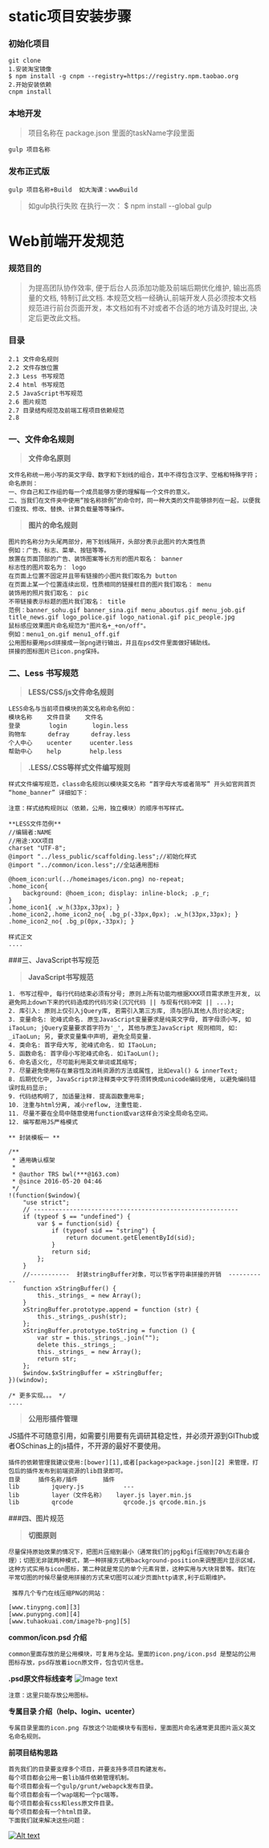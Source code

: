 # static项目安装步骤

### 初始化项目
```
git clone 
1.安装淘宝镜像
$ npm install -g cnpm --registry=https://registry.npm.taobao.org
2.开始安装依赖
cnpm install

```


### 本地开发
> 项目名称在 package.json 里面的taskName字段里面
```
gulp 项目名称 
```


### 发布正式版
```
gulp 项目名称+Build  如大淘课：wwwBuild
```

> 如gulp执行失败 在执行一次：
> $ npm install --global gulp


# Web前端开发规范

### 规范目的

> 为提高团队协作效率, 便于后台人员添加功能及前端后期优化维护, 输出高质量的文档, 特制订此文档. 本规范文档一经确认,前端开发人员必须按本文档规范进行前台页面开发，本文档如有不对或者不合适的地方请及时提出, 决定后更改此文档。

### 目录
``` 
2.1 文件命名规则
2.2 文件存放位置
2.3 Less 书写规范
2.4 html 书写规范
2.5 JavaScript书写规范
2.6 图片规范
2.7 目录结构规范及前端工程项目依赖规范
2.8 
```

### 一、文件命名规则

> **文件命名原则**

```
文件名称统一用小写的英文字母、数字和下划线的组合，其中不得包含汉字、空格和特殊字符；
命名原则：
一、你自己和工作组的每一个成员能够方便的理解每一个文件的意义。
二、当我们在文件夹中使用“按名称排例”的命令时，同一种大类的文件能够排列在一起，以便我们查找、修改、替换、计算负载量等等操作。
```

> **图片的命名规则**

```
图片的名称分为头尾两部分，用下划线隔开，头部分表示此图片的大类性质
例如：广告、标志、菜单、按钮等等。
放置在页面顶部的广告、装饰图案等长方形的图片取名： banner
标志性的图片取名为： logo
在页面上位置不固定并且带有链接的小图片我们取名为 button
在页面上某一个位置连续出现，性质相同的链接栏目的图片我们取名： menu
装饰用的照片我们取名： pic
不带链接表示标题的图片我们取名： title
范例：banner_sohu.gif banner_sina.gif menu_aboutus.gif menu_job.gif title_news.gif logo_police.gif logo_national.gif pic_people.jpg
鼠标感应效果图片命名规范为"图片名+_+on/off"。
例如：menu1_on.gif menu1_off.gif
公用图标要用psd拼接成一张png进行输出，并且在psd文件里面做好辅助线。
拼接的图标图片已icon.png保持。
```
### 二、Less 书写规范

> **LESS/CSS/js文件命名规则**

```
LESS命名与当前项目模块的英文名称命名例如：
模块名称	文件目录	文件名
登录        login       login.less
购物车      defray      defray.less
个人中心    ucenter     ucenter.less
帮助中心    help        help.less
```

> **.LESS/.CSS等样式文件编写规则**

```
样式文件编写规范，class命名规则以模块英文名称 “首字母大写或者简写” 开头如官网首页 “home_banner” 详细如下：

注意：样式结构规则以（依赖，公用，独立模块）的顺序书写样式。

**LESS文件范例**
//编辑者:NAME
//用途:XXX项目  
charset "UTF-8";
@import "../less_public/scaffolding.less";//初始化样式 
@import "../common/icon.less";//全站通用图标  

@hoem_icon:url(../homeimages/icon.png) no-repeat;
.home_icon{ 
    background: @hoem_icon; display: inline-block; .p_r; 
}
.home_icon1{ .w_h(33px,33px); }
.home_icon2,.home_icon2_no{ .bg_p(-33px,0px); .w_h(33px,33px); }
.home_icon2_no{ .bg_p(0px,-33px); }

样式正文
....

```
###三、JavaScript书写规范
> **JavaScript书写规范**

```
1. 书写过程中, 每行代码结束必须有分号; 原则上所有功能均根据XXX项目需求原生开发, 以避免网上down下来的代码造成的代码污染(沉冗代码 || 与现有代码冲突 || ...);
2. 库引入: 原则上仅引入jQuery库, 若需引入第三方库, 须与团队其他人员讨论决定;
3. 变量命名: 驼峰式命名. 原生JavaScript变量要求是纯英文字母, 首字母须小写, 如iTaoLun; jQuery变量要求首字符为'_', 其他与原生JavaScript 规则相同, 如: _iTaoLun; 另, 要求变量集中声明, 避免全局变量.
4. 类命名: 首字母大写, 驼峰式命名. 如 ITaoLun;
5. 函数命名: 首字母小写驼峰式命名. 如iTaoLun();
6. 命名语义化, 尽可能利用英文单词或其缩写;
7. 尽量避免使用存在兼容性及消耗资源的方法或属性, 比如eval() & innerText;
8. 后期优化中, JavaScript非注释类中文字符须转换成unicode编码使用, 以避免编码错误时乱码显示;
9. 代码结构明了, 加适量注释. 提高函数重用率;
10. 注重与html分离, 减小reflow, 注重性能.
11. 尽量不要在全局中随意使用function或var这样会污染全局命名空间。
12. 编写都用JS严格模式

** 封装模板一 **

/** 
 * 通用确认框架 
 *  
 * @author TRS bwl(***@163.com) 
 * @since 2016-05-20 04:46 
 */  
!(function($window){
    "use strict";
    // ---------------------------------------------------------  
    if (typeof $ == "undefined") {  
        var $ = function(sid) {  
            if (typeof sid == "string") {  
                return document.getElementById(sid);  
            }  
            return sid;  
        };  
    }  
    //-----------  封装stringBuffer对象，可以节省字符串拼接的开销  -----------  
    function xStringBuffer() {  
        this._strings_ = new Array();  
    }  
    xStringBuffer.prototype.append = function (str) {  
        this._strings_.push(str);  
    };  
    xStringBuffer.prototype.toString = function () {  
        var str = this._strings_.join("");  
        delete this._strings_;  
        this._strings_ = new Array();  
        return str;  
    };  
    $window.$xStringBuffer = xStringBuffer;
})(window);

/* 更多实现。。。 */  
....

```
> **公用形插件管理**

JS插件不可随意引用，如需要引用要有先调研其稳定性，并必须开源到GIThub或者OSchinas上的js插件，不开源的最好不要使用。

```
插件的依赖管理我建议使用:[bower][1],或者[package>package.json][2] 来管理，打包后的插件发布到前端资源的lib目录即可。
目录     插件名称/插件       插件
lib         jquery.js	        ---
lib         layer（文件名称）   layer.js layer.min.js
lib         qrcode	            qrcode.js qrcode.min.js	

```
###四、图片规范

> **切图原则**

```
尽量保持原始效果的情况下，把图片压缩到最小（通常我们的jpg和gif压缩到70%左右最合理）；切图无非就两种模式，第一种拼接方式用background-position来调整图片显示区域，这种方式实用与icon图标，第二种就是常见的单个元素背景，这种实用与大块背景等。我们在平常切图的时候尽量使用拼接的方式来切图可以减少页面http请求,利于后期维护。
   
 推荐几个专门在线压缩PNG的网站：
 
[www.tinypng.com][3] 
[www.punypng.com][4]
[www.tuhaokuai.com/image?b-png][5]
```
**common/icon.psd 介绍**

```
common里面存放的是公用模块，可复用与全站。里面的icon.png/icon.psd 是整站的公用图标存放，psd存放着iocn原文件，包含切片信息。
```
**.psd原文件标线查考**
![Image text](https://w3cui.github.io/modularEidt/build/icon.png)
```
注意：这里只能存放公用图标。
```
**专属目录 介绍（help、login、ucenter）**
```
专属目录里面的icon.png 存放这个功能模块专有图标，里面图片命名通常更具图片涵义英文名命名规则。
```

**前项目结构思路**
```
首先我们的目录要支撑多个项目，并要支持多项目构建发布。
每个项目都会公用一套lib插件依赖管理机制。
每个项目都会有一个gulp/grunt/webapck发布目录。
每个项目都会有一个wap端和一个pc端等。
每个项目都会有css和less原文件目录。
每个项目都会有一个html目录。
下面我们就来解决这些问题：
```
[![Alt text](./vsdx.png)](https://w3cui.github.io/modularEidt/build/vsdx.png)



  [1]: https://bower.io/
  [2]: https://docs.npmjs.com/cli/npm
  [3]: www.tinypng.com
  [4]: www.punypng.com
  [5]: www.punypng.com